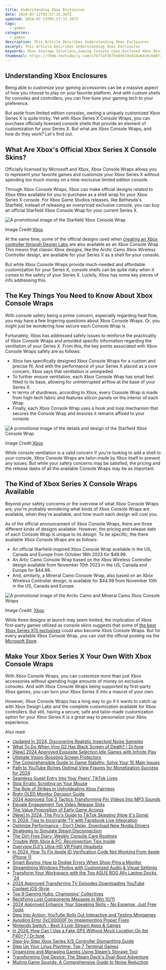 ```yaml
---
title: Understanding Xbox Enclosures
date: 2024-07-12T03:57:33.347Z
updated: 2024-07-13T03:57:33.347Z
tags:
  - games
categories:
  - games
description: This Article Describes Understanding Xbox Enclosures
excerpt: This Article Describes Understanding Xbox Enclosures
keywords: Xbox Storage Solutions,Gaming Console Case,Enclosed Xbox Designs,Xbox Protection Systems,Game Console Enclosure,Secure Xbox Housing,Compact Xbox Box
thumbnail: https://thmb.techidaily.com/c7b77af3b75e8967ded24a64c6c6d6f37fdcca8a8fd8cb255e01f8ccef4f7fd6.jpg
---
```


## Understanding Xbox Enclosures

 Being able to customize your gaming accessories can be a massive aspect of how you choose to play on your favorite platform. And with custom shells for consoles and controllers, you can fine-tune your gaming tech to your preference.

 But aside from limited edition consoles, owning a uniquely customized Xbox Series X is quite tricky. Yet with Xbox Series X Console Wraps, you can purchase officially licensed console shells that provide an element of customization for your Series X. But what are Xbox Console Wraps, and how do they work? Let's find out.

## What Are Xbox's Official Xbox Series X Console Skins?

 Officially licensed by Microsoft and Xbox, Xbox Console Wraps allows you to represent your favorite games and customize your Xbox Series X without spending too much money on a time-exclusive limited edition console.

 Through Xbox Console Wraps, Xbox can make official designs related to Xbox titles available for you to purchase as a shell wrap for your Xbox Series X console. For Xbox Game Studios releases, like Bethesda's Starfield, instead of releasing an overpriced exclusive console, you can buy an official Starfield Xbox Console Wrap for your current Series X.

![A promotional image of the Starfield Xbox Console Wrap](https://static1.makeuseofimages.com/wordpress/wp-content/uploads/2023/08/starfield.jpg)

 Image Credit:[Xbox](https://news.xbox.com/en-us/2023/08/21/xbox-series-x-console-wraps-starfield-camo/)

 At the same time, some of the official designs used when [creating an Xbox controller through Design Labs](https://www.makeuseof.com/how-to-use-xbox-design-lab-to-create-a-custom-xbox-controller/) are also available as an Xbox Console Wrap. This means that classic Xbox designs, like the Arctic Camo Xbox Wireless Controller design, are available for your Series X as a shell for your console.

 But while Xbox Console Wraps provide much-needed and affordable customization for your Series X, console shells can be quite risky when it comes to the safety of your Series X. Luckily, Xbox has some key pieces of info addressing this.

## The Key Things You Need to Know About Xbox Console Wraps

 With console safety being a prime concern, especially regarding heat flow, you may have a few lingering questions about Xbox Console Wraps. Or, you might just be wondering how secure each Console Wrap is.

 Fortunately, Xbox has addressed safety issues to reinforce the practicality of Xbox Console Wraps and provided specific information regarding the ventilation of your Series X. From this, the key points associated with Xbox Console Wraps safety are as follows:

* Xbox has specifically designed Xbox Console Wraps for a custom and precise fit. And with the performance of your Series X placed as a core concern, Xbox says that ventilation is unimpeded.
* To further ensure ventilation, each Xbox Console Wrap has small feet fitted to its base, allowing for uninterrupted airflow at the base of your Series X.
* In terms of sturdiness, according to Xbox, every Console Wrap is made from high-tech fabric and features silicon panels on the interior of each Wrap.
* Finally, each Xbox Console Wrap uses a hook and loop mechanism that secures the Console Wrap and ensures it remains affixed to your console.

![A promotional image of the details and design of the Starfield Xbox Console Wrap](https://static1.makeuseofimages.com/wordpress/wp-content/uploads/2023/08/starfield-xbox-wrap-details-8670f20dc5de546cb84f.jpg)

 Image Credit:[Xbox](https://news.xbox.com/en-us/2023/08/21/xbox-series-x-console-wraps-starfield-camo/)

 While console ventilation is a valid concern if you're looking to add a shell to your console, Xbox Console Wraps are tailor-made by Xbox itself to prevent any issues. But while your safety concerns may be satisfied, the pricing and the release dates of all the available Console Wraps may be as important.

## The Kind of Xbox Series X Console Wraps Available

 Beyond your safety concerns or the overview of what Xbox Console Wraps are, you're probably wondering what kinds of Xbox Console Wraps are available, when they're available, and how much each design will cost you.

 As of the official announcement of Xbox Console Wraps, there are three different kinds of designs available. However, the pricing and release date of each Console Wrap is unique to its design. To be specific, the there available Xbox Console Wraps are as follows:

* An official Starfield-inspired Xbox Console Wrap available in the US, Canada and Europe from October 18th 2023 for $49.99.
* An Artic Camo Console Wrap based on the Xbox Wireless Controller design available from November 10th 2023 in the US, Canada and Europe for $44.99.
* And, similarly, a Mineral Camo Console Wrap, also based on an Xbox Wireless Controller design, is available for $44.99 from November 10th in the US, Canada and Europe.

![A promotional image of the Arctic Camo and Mineral Camo Xbox Console Wraps](https://static1.makeuseofimages.com/wordpress/wp-content/uploads/2023/08/wraps.jpg)

 Image Credit: [Xbox](https://news.xbox.com/en-us/2023/08/21/xbox-series-x-console-wraps-starfield-camo/)

 While three designs at launch may seem limited, the implication of Xbox first-party games utilized as console skins suggests that some of [the best Xbox Series X|S exclusives](https://www.makeuseof.com/the-best-xbox-exclusives-to-test-out-your-xbox-series-xs/) could also become Xbox Console Wraps. But for every available Xbox Console Wrap, you can visit the official posting via the [Microsoft Store](https://www.microsoft.com/en-us/d/Xbox-Series-X-Console-Wraps/8x08lwws1qh7/NLZ4) .

## Make Your Xbox Series X Your Own With Xbox Console Wraps

 With Xbox Console Wraps, you can customize more than just Xbox accessories without spending huge amounts of money on exclusive consoles. And with Xbox Console Wraps being supported by first-party Xbox games, you can turn your Xbox Series X into a mascot of your own.

 However, Xbox Console Wraps has a long way to go if it wants to catch up with Xbox Design Labs and the complete customization available for Xbox controllers. But still, having a secure, safe and tailor-made customization option for your Xbox Series X is a great way to personalize your Xbox experience.


<ins class="adsbygoogle"
     style="display:block"
     data-ad-format="autorelaxed"
     data-ad-client="ca-pub-7571918770474297"
     data-ad-slot="1223367746"></ins>



<ins class="adsbygoogle"
     style="display:block"
     data-ad-client="ca-pub-7571918770474297"
     data-ad-slot="8358498916"
     data-ad-format="auto"
     data-full-width-responsive="true"></ins>



<span class="atpl-alsoreadstyle">Also read:</span>
<div><ul>
<li><a href="https://sound-optimizing.techidaily.com/updated-in-2024-discovering-realistic-insectoid-noise-samples/"><u>Updated In 2024, Discovering Realistic Insectoid Noise Samples</u></a></li>
<li><a href="https://howto.techidaily.com/what-to-do-when-vivo-g2-has-black-screen-of-death-drfone-by-drfone-fix-android-problems-fix-android-problems/"><u>What To Do When Vivo G2 Has Black Screen of Death? | Dr.fone</u></a></li>
<li><a href="https://video-screen-grab.techidaily.com/new-2024-approved-exquisite-selection-idle-games-with-infinite-play/"><u>[New] 2024 Approved  Exquisite Selection  Idle Games with Infinite Play</u></a></li>
<li><a href="https://games-able.techidaily.com/ultimate-vision-boosting-screen-protectors/"><u>Ultimate Vision-Boosting Screen Protectors</u></a></li>
<li><a href="https://games-able.techidaily.com/the-comprehensible-guide-to-game-stability-solve-your-10-main-issues/"><u>The Comprehensible Guide to Game Stability: Solve Your 10 Main Issues</u></a></li>
<li><a href="https://facebook-record-videos.techidaily.com/path-to-youtube-riches-optimal-view-figures-for-monetization-success-for-2024/"><u>Path to YouTube Riches  Optimal View Figures for Monetization Success for 2024</u></a></li>
<li><a href="https://tiktok-clips.techidaily.com/seamless-guest-entry-into-your-peers-tiktok-lives/"><u>Seamless Guest Entry Into Your Peers' TikTok Lives</u></a></li>
<li><a href="https://games-able.techidaily.com/stop-erratic-scrolling-on-your-mouse/"><u>Stop Erratic Scrolling on Your Mouse</u></a></li>
<li><a href="https://games-able.techidaily.com/the-role-of-strikes-in-upholdeating-xbox-fairness/"><u>The Role of Strikes in Upholdeating Xbox Fairness</u></a></li>
<li><a href="https://games-able.techidaily.com/right-oled-monitor-decision-guide/"><u>Right OLED Monitor Decision Guide</u></a></li>
<li><a href="https://some-approaches.techidaily.com/2024-approved-top-3-tactics-transforming-pin-videos-into-mp3-sounds/"><u>2024 Approved  Top 3 Tactics  Transforming Pin Videos Into MP3 Sounds</u></a></li>
<li><a href="https://youtube-videos.techidaily.com/elevate-engagement-top-video-release-slots/"><u>Elevate Engagement  Top Video Release Slots</u></a></li>
<li><a href="https://games-able.techidaily.com/the-value-proposition-of-early-game-access/"><u>The Value Proposition of Early Game Access</u></a></li>
<li><a href="https://tiktok-clips.techidaily.com/new-in-2024-the-pros-guide-to-tiktok-skipping-how-its-done/"><u>[New] In 2024, The Pro's Guide to TikTok Skipping (How It's Done)</u></a></li>
<li><a href="https://facebook-clips.techidaily.com/in-2024-tips-to-incorrante-tv-with-facebook-live-integration/"><u>In 2024, Tips to Incorrante TV with Facebook Live Integration</u></a></li>
<li><a href="https://games-able.techidaily.com/optimize-performance-dont-delay-download-new-nvidia-drivers/"><u>Optimize Performance - Don’t Delay, Download New Nvidia Drivers</u></a></li>
<li><a href="https://games-able.techidaily.com/strategies-to-simulate-steam-disconnection/"><u>Strategies to Simulate Steam Disconnection</u></a></li>
<li><a href="https://games-able.techidaily.com/the-dirt-free-diary-weekly-console-care-routines/"><u>The Dirt-Free Diary: Weekly Console Care Routines</u></a></li>
<li><a href="https://games-able.techidaily.com/trouble-with-xbox-and-pc-reconnection-tips-inside/"><u>Trouble With Xbox & PC: Reconnection Tips Inside</u></a></li>
<li><a href="https://extra-tips.techidaily.com/overview-djis-ultra-hd-vr-flight-headsets/"><u>Overview  DJI's Ultra-HD VR Flight Headsets</u></a></li>
<li><a href="https://apple-account.techidaily.com/in-2024-how-to-fix-apple-id-verification-code-not-working-from-apple-iphone-11-by-drfone-ios/"><u>In 2024, How To Fix Apple ID Verification Code Not Working From Apple iPhone 11</u></a></li>
<li><a href="https://games-able.techidaily.com/smart-buying-how-to-dodge-errors-when-shop-ping-a-monitor/"><u>Smart Buying: How to Dodge Errors When Shop-Ping a Monitor</u></a></li>
<li><a href="https://extra-tips.techidaily.com/streamlining-windows-photos-with-customized-audio-and-visual-settings/"><u>Streamlining Windows Photos with Customized Audio & Visual Settings</u></a></li>
<li><a href="https://games-able.techidaily.com/transform-your-workspace-with-the-top-asus-rog-ally-laptop-docks-24/"><u>Transform Your Workspace with the Top ASUS ROG Ally Laptop Docks, '24</u></a></li>
<li><a href="https://youtube-stream.techidaily.com/2024-approved-transferring-tv-episodes-downloading-youtube-content-ios-style/"><u>2024 Approved  Transferring TV Episodes  Downloading YouTube Content iOS-Style</u></a></li>
<li><a href="https://games-able.techidaily.com/top-9-gaming-hubs-champions-collectives/"><u>Top 9 Gaming Hubs: Champions' Collectives</u></a></li>
<li><a href="https://games-able.techidaily.com/rectifying-lost-components-message-in-win-1011/"><u>Rectifying Lost Components Message in Win 10/11</u></a></li>
<li><a href="https://fox-glue.techidaily.com/2024-approved-enhance-your-speaking-skills-no-expense-just-free-tools/"><u>2024 Approved  Enhance Your Speaking Skills – No Expense, Just Free Tools</u></a></li>
<li><a href="https://games-able.techidaily.com/step-into-action-youtube-rolls-out-interactive-and-testing-minigames/"><u>Step Into Action: YouTube Rolls Out Interactive and Testing Minigames</u></a></li>
<li><a href="https://windows11.techidaily.com/avoiding-error-0xc00000f-by-implementing-proper-fixes/"><u>Avoiding Error 0xC00000F by Implementing Proper Fixes</u></a></li>
<li><a href="https://games-able.techidaily.com/nintendo-switch-best-3-live-stream-apps-and-games/"><u>Nintendo Switch - Best 3 Live-Stream Apps & Games</u></a></li>
<li><a href="https://review-topics.techidaily.com/in-2024-how-can-i-use-a-fake-gps-without-mock-location-on-itel-p40plus-drfone-by-drfone-virtual-android/"><u>In 2024, How Can I Use a Fake GPS Without Mock Location On Itel P40+? | Dr.fone</u></a></li>
<li><a href="https://games-able.techidaily.com/step-by-step-xbox-series-xs-controller-dismantling-guide/"><u>Step-by-Step Xbox Series X/S Controller Dismantling Guide</u></a></li>
<li><a href="https://games-able.techidaily.com/step-up-your-linux-playtime-top-7-terminal-games/"><u>Step Up Your Linux Playtime: Top 7 Terminal Games</u></a></li>
<li><a href="https://games-able.techidaily.com/organizing-and-managing-games-using-steams-storage-tool/"><u>Organizing and Managing Games Using Steam’s Storage Tool</u></a></li>
<li><a href="https://games-able.techidaily.com/transforming-one-device-the-steam-decks-dual-boot-adventure/"><u>Transforming One Device: The Steam Deck's Dual-Boot Adventure</u></a></li>
<li><a href="https://games-able.techidaily.com/muting-game-sounds-a-comprehensive-guide-to-noise-reduction/"><u>Muting Game Sounds: A Comprehensive Guide to Noise Reduction</u></a></li>
</ul></div>
